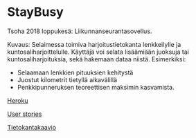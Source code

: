 # StayBusy

Tsoha 2018 loppukesä: Liikunnanseurantasovellus.

Kuvaus:
Selaimessa toimiva harjoitustietokanta lenkkeilylle ja kuntosaliharjoittelulle. Käyttäjä voi selata lisäämiään juoksuja tai kuntosaliharjoituksia, sekä hakemaan dataa niistä. 
Esimerkiksi:
* Selaamaan lenkkien pituuksien kehitystä 
* Juostut kilometrit tietyllä aikavälillä
* Penkkipunneruksen teoreettisen maksimin kasvamista.



[Heroku](https://staybisi.herokuapp.com)

[User stories](https://github.com/obisi/StayBusy/blob/master/documentation/Userstories.md)

[Tietokantakaavio](https://github.com/obisi/StayBusy/blob/master/documentation/StayBisiTietokantakaavio.jpg)
